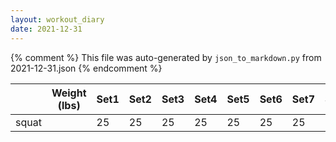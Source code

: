 ```yaml
---
layout: workout_diary
date: 2021-12-31
---
```


{% comment %}
    This file was auto-generated by `json_to_markdown.py` from 2021-12-31.json
{% endcomment %}

|                             | Weight (lbs) | Set1 | Set2 | Set3 | Set4 | Set5 | Set6 | Set7 | Set8 | Set9 | Set10 | Set11 | Set12 |
|-----------------------------|--------------|------|------|------|------|------|------|------|------|------|-------|-------|-------|
| squat |  | 25 | 25 | 25 | 25 | 25 | 25 | 25 | 25 | 25 |  |  |  |
